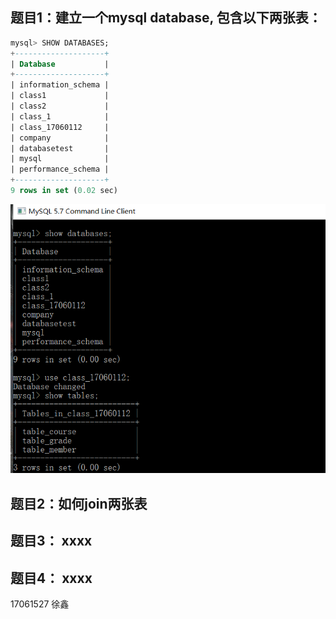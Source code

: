 ## 题目1：建立一个mysql database, 包含以下两张表：
```sql
mysql> SHOW DATABASES;
+--------------------+
| Database           |
+--------------------+
| information_schema |
| class1             |
| class2             |
| class_1            |
| class_17060112     |
| company            |
| databasetest       |
| mysql              |
| performance_schema |
+--------------------+
9 rows in set (0.02 sec)
```
![](https://github.com/CNXUXIN/mysql-test-1/blob/master/1.png?raw=true)

## 题目2：如何join两张表

## 题目3： xxxx

## 题目4： xxxx
17061527 徐鑫

